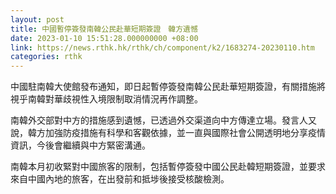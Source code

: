 ```yaml
---
layout: post
title: 中國暫停簽發南韓公民赴華短期簽證　韓方遺憾
date: 2023-01-10 15:51:28.000000000 +08:00
link: https://news.rthk.hk/rthk/ch/component/k2/1683274-20230110.htm
categories: rthk
---
```


中國駐南韓大使館發布通知，即日起暫停簽發南韓公民赴華短期簽證，有關措施將視乎南韓對華歧視性入境限制取消情況再作調整。

南韓外交部對中方的措施感到遺憾，已透過外交渠道向中方傳達立場。發言人又說，韓方加強防疫措施有科學和客觀依據，並一直與國際社會公開透明地分享疫情資訊，今後會繼續與中方緊密溝通。

南韓本月初收緊對中國旅客的限制，包括暫停簽發中國公民赴韓短期簽證，並要求來自中國內地的旅客，在出發前和抵埗後接受核酸檢測。
